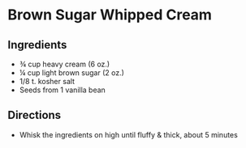 # Brown Sugar Whipped Cream

## Ingredients

- ¾ cup heavy cream (6 oz.)
- ¼ cup light brown sugar (2 oz.)
- 1/8 t. kosher salt
- Seeds from 1 vanilla bean

## Directions

- Whisk the ingredients on high until fluffy & thick, about 5 minutes
